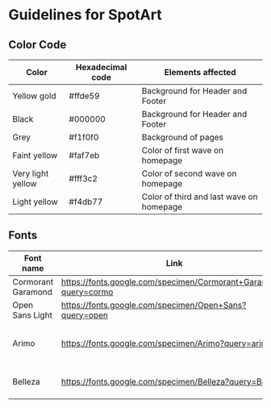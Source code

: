 # Guidelines for SpotArt

## Color Code

| Color             | Hexadecimal code | Elements affected                        |
| ----------------- | ---------------- | ---------------------------------------- |
| Yellow gold       | #ffde59          | Background for Header and Footer         |
| Black             | #000000          | Background for Header and Footer         |
| Grey              | #f1f0f0          | Background of pages                      |
| Faint yellow      | #faf7eb          | Color of first wave on homepage          |
| Very light yellow | #fff3c2          | Color of second wave on homepage         |
| Light yellow      | #f4db77          | Color of third and last wave on homepage |

## Fonts

| Font name          | Link                                                             | Elements affected                   |
| ------------------ | ---------------------------------------------------------------- | ----------------------------------- |
| Cormorant Garamond | https://fonts.google.com/specimen/Cormorant+Garamond?query=cormo | Title logo                          |
| Open Sans Light    | https://fonts.google.com/specimen/Open+Sans?query=open           | Input of users                      |
| Arimo              | https://fonts.google.com/specimen/Arimo?query=arimo              | Taxonomies on singular artwork page |
| Belleza            | https://fonts.google.com/specimen/Belleza?query=Belleza          | Every other text elements           |
